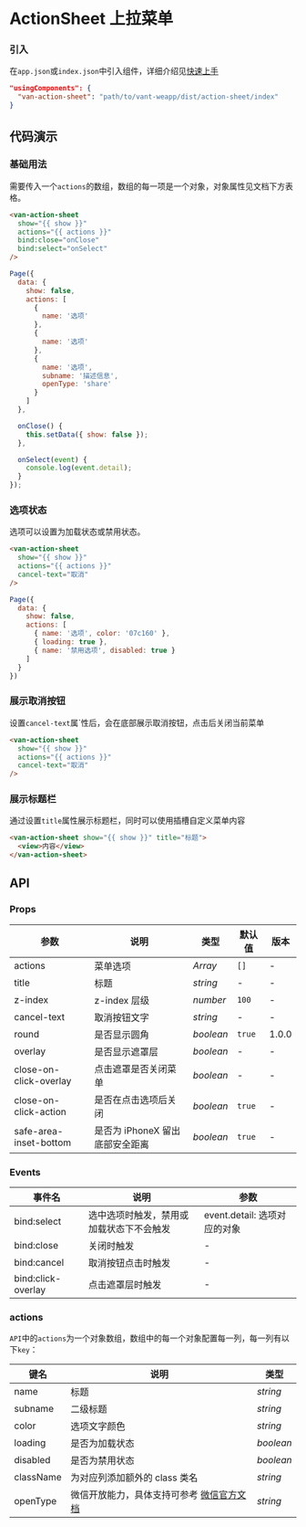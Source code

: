 # ActionSheet 上拉菜单

### 引入

在`app.json`或`index.json`中引入组件，详细介绍见[快速上手](#/quickstart#yin-ru-zu-jian)

```json
"usingComponents": {
  "van-action-sheet": "path/to/vant-weapp/dist/action-sheet/index"
}
```


## 代码演示

### 基础用法

需要传入一个`actions`的数组，数组的每一项是一个对象，对象属性见文档下方表格。

```html
<van-action-sheet
  show="{{ show }}"
  actions="{{ actions }}"
  bind:close="onClose"
  bind:select="onSelect"
/>
```

```javascript
Page({
  data: {
    show: false,
    actions: [
      {
        name: '选项'
      },
      {
        name: '选项'
      },
      {
        name: '选项',
        subname: '描述信息',
        openType: 'share'
      }
    ]
  },

  onClose() {
    this.setData({ show: false });
  },

  onSelect(event) {
    console.log(event.detail);
  }
});
```

### 选项状态

选项可以设置为加载状态或禁用状态。

```html
<van-action-sheet
  show="{{ show }}"
  actions="{{ actions }}"
  cancel-text="取消"
/>
```

```javascript
Page({
  data: {
    show: false,
    actions: [
      { name: '选项', color: '07c160' },
      { loading: true },
      { name: '禁用选项', disabled: true }
    ]
  }
})
```

### 展示取消按钮

设置`cancel-text`属`性后，会在底部展示取消按钮，点击后关闭当前菜单

```html
<van-action-sheet 
  show="{{ show }}" 
  actions="{{ actions }}"
  cancel-text="取消"
/>
```

### 展示标题栏

通过设置`title`属性展示标题栏，同时可以使用插槽自定义菜单内容

```html
<van-action-sheet show="{{ show }}" title="标题">
  <view>内容</view>
</van-action-sheet>
```

## API

### Props

| 参数 | 说明 | 类型 | 默认值 | 版本 |
|-----------|-----------|-----------|-------------|-------------|
| actions | 菜单选项 | *Array* | `[]` | - |
| title | 标题 | *string* | - | - |
| z-index | z-index 层级 | *number* | `100` | - |
| cancel-text | 取消按钮文字 | *string* | - | - |
| round | 是否显示圆角 | *boolean* | `true` | 1.0.0 |
| overlay | 是否显示遮罩层 | *boolean* | - | - |
| close-on-click-overlay | 点击遮罩是否关闭菜单 | *boolean* | - | - |
| close-on-click-action | 是否在点击选项后关闭 | *boolean* | `true` | - |
| safe-area-inset-bottom | 是否为 iPhoneX 留出底部安全距离 | *boolean* | `true` | - |

### Events

| 事件名 | 说明 | 参数 |
|-----------|-----------|-----------|
| bind:select | 选中选项时触发，禁用或加载状态下不会触发 | event.detail: 选项对应的对象 |
| bind:close | 关闭时触发 | - |
| bind:cancel | 取消按钮点击时触发 | - |
| bind:click-overlay | 点击遮罩层时触发 | - |

### actions

`API`中的`actions`为一个对象数组，数组中的每一个对象配置每一列，每一列有以下`key`：

| 键名 | 说明 | 类型 |
|-----------|-----------|-----------|
| name | 标题 | *string* |
| subname | 二级标题 | *string* |
| color | 选项文字颜色 | *string* |
| loading | 是否为加载状态 | *boolean* |
| disabled | 是否为禁用状态 | *boolean* |
| className | 为对应列添加额外的 class 类名 | *string* |
| openType | 微信开放能力，具体支持可参考 [微信官方文档](https://mp.weixin.qq.com/debug/wxadoc/dev/component/button.html) | *string* |
